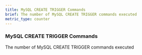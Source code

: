 ```yaml
---
title: MySQL CREATE TRIGGER Commands
brief: The number of MySQL CREATE TRIGGER commands executed
metric_type: counter
---
```

### MySQL CREATE TRIGGER Commands

The number of MySQL CREATE TRIGGER commands executed
